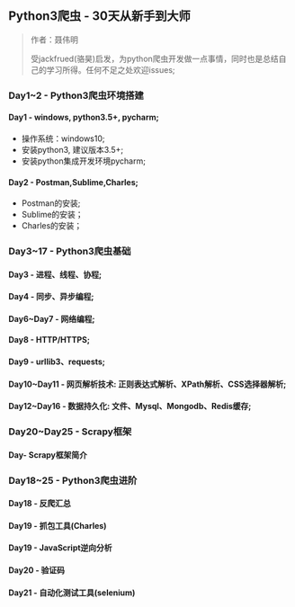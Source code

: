 ## Python3爬虫 - 30天从新手到大师

>作者：聂伟明
>
>受jackfrued(骆昊)启发，为python爬虫开发做一点事情，同时也是总结自己的学习所得。任何不足之处欢迎issues;

### Day1~2 - Python3爬虫环境搭建  
#### Day1 - windows, python3.5+, pycharm;  
- 操作系统：windows10;
- 安装python3, 建议版本3.5+;
- 安装python集成开发环境pycharm;
#### Day2 - Postman,Sublime,Charles;  
- Postman的安装;
- Sublime的安装；
- Charles的安装；
### Day3~17 - Python3爬虫基础  
#### Day3 - 进程、线程、协程;  
#### Day4 - 同步、异步编程;  
#### Day6~Day7 - 网络编程;  
#### Day8 - HTTP/HTTPS;  
#### Day9 - urllib3、requests;  
#### Day10~Day11 - 网页解析技术: 正则表达式解析、XPath解析、CSS选择器解析;  
#### Day12~Day16 - 数据持久化: 文件、Mysql、Mongodb、Redis缓存;  

### Day20~Day25 - Scrapy框架  
#### Day- Scrapy框架简介  

### Day18~25 - Python3爬虫进阶  
#### Day18 - 反爬汇总  
#### Day19 - 抓包工具(Charles)  
#### Day19 - JavaScript逆向分析  
#### Day20 - 验证码  
#### Day21 - 自动化测试工具(selenium)  




